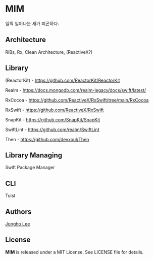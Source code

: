 # MIM
일찍 일어나는 새가 피곤하다.

## Architecture

RIBs, Rx, Clean Architecture, (ReactiveX?)

## Library

(ReactorKit) - https://github.com/ReactorKit/ReactorKit

Realm - https://docs.mongodb.com/realm-legacy/docs/swift/latest/

RxCocoa - https://github.com/ReactiveX/RxSwift/tree/main/RxCocoa

RxSwift - https://github.com/ReactiveX/RxSwift

SnapKit - https://github.com/SnapKit/SnapKit

SwiftLint - https://github.com/realm/SwiftLint

Then - https://github.com/devxoul/Then

## Library Managing

Swift Package Manager

## CLI

Tuist

## Authors

[Jongho Lee](https://github.com/bazinga94)

## License

<b>MIM</b> is released under a MIT License. See LICENSE file for details.
